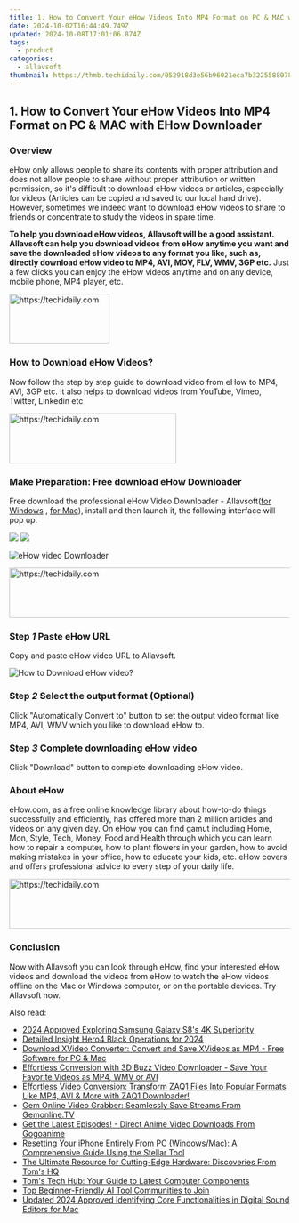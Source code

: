 ```yaml
---
title: 1. How to Convert Your eHow Videos Into MP4 Format on PC & MAC with EHow Downloader
date: 2024-10-02T16:44:49.749Z
updated: 2024-10-08T17:01:06.874Z
tags:
  - product
categories:
  - allavsoft
thumbnail: https://thmb.techidaily.com/052918d3e56b96021eca7b3225588078d8b2ee409e0b799bdcb8f9f006f59b01.jpg
---
```


## 1. How to Convert Your eHow Videos Into MP4 Format on PC & MAC with EHow Downloader

### Overview

eHow only allows people to share its contents with proper attribution and does not allow people to share without proper attribution or written permission, so it's difficult to download eHow videos or articles, especially for videos (Articles can be copied and saved to our local hard drive). However, sometimes we indeed want to download eHow videos to share to friends or concentrate to study the videos in spare time.

**To help you download eHow videos, Allavsoft will be a good assistant. Allavsoft can help you download videos from eHow anytime you want and save the downloaded eHow videos to any format you like, such as, directly download eHow video to MP4, AVI, MOV, FLV, WMV, 3GP etc.** Just a few clicks you can enjoy the eHow videos anytime and on any device, mobile phone, MP4 player, etc.

<!-- affiliate ads begin -->
<a href="https://aligracehair.sjv.io/c/5597632/2135367/19272" target="_top" id="2135367">
  <img src="//a.impactradius-go.com/display-ad/19272-2135367" border="0" alt="https://techidaily.com" width="180" height="90"/>
</a>
<img height="0" width="0" src="https://aligracehair.sjv.io/i/5597632/2135367/19272" style="position:absolute;visibility:hidden;" border="0" />
<!-- affiliate ads end -->

### How to Download eHow Videos?

Now follow the step by step guide to download video from eHow to MP4, AVI, 3GP etc. It also helps to download videos from YouTube, Vimeo, Twitter, Linkedin etc

<!-- affiliate ads begin -->
<a href="https://aligracehair.sjv.io/c/5597632/1902273/19272" target="_top" id="1902273">
  <img src="//a.impactradius-go.com/display-ad/19272-1902273" border="0" alt="https://techidaily.com" width="300" height="90"/>
</a>
<img height="0" width="0" src="https://aligracehair.sjv.io/i/5597632/1902273/19272" style="position:absolute;visibility:hidden;" border="0" />
<!-- affiliate ads end -->

### Make Preparation: Free download eHow Downloader

Free download the professional eHow Video Downloader - Allavsoft([for Windows](https://tools.techidaily.com/allavsoft/products/) , [for Mac](https://tools.techidaily.com/allavsoft/products/)), install and then launch it, the following interface will pop up.

[![](https://www.allavsoft.com/how-to/../images/how-to/free-download-win.jpg)](https://tools.techidaily.com/allavsoft/products/) [![](https://www.allavsoft.com/how-to/../images/how-to/free-download-mac.jpg)](https://tools.techidaily.com/allavsoft/products/)

![eHow video Downloader](https://www.allavsoft.com/how-to/../images/allavsoft/screen-shot-600.jpg)

<!-- affiliate ads begin -->
<a href="https://appsumo.8odi.net/c/5597632/2037346/7443" target="_top" id="2037346">
  <img src="//a.impactradius-go.com/display-ad/7443-2037346" border="0" alt="https://techidaily.com" width="728" height="90"/>
</a>
<img height="0" width="0" src="https://appsumo.8odi.net/i/5597632/2037346/7443" style="position:absolute;visibility:hidden;" border="0" />
<!-- affiliate ads end -->

### Step _1_ Paste eHow URL

Copy and paste eHow video URL to Allavsoft.

![How to Download eHow video?](https://www.allavsoft.com/how-to/../images/how-to/download-ehow-videos/download-ehow-video.jpg)

### Step _2_ Select the output format (Optional)

Click "Automatically Convert to" button to set the output video format like MP4, AVI, WMV which you like to download eHow to.

### Step _3_ Complete downloading eHow video

Click "Download" button to complete downloading eHow video.

### About eHow

eHow.com, as a free online knowledge library about how-to-do things successfully and efficiently, has offered more than 2 million articles and videos on any given day. On eHow you can find gamut including Home, Mon, Style, Tech, Money, Food and Health through which you can learn how to repair a computer, how to plant flowers in your garden, how to avoid making mistakes in your office, how to educate your kids, etc. eHow covers and offers professional advice to every step of your daily life.

<!-- affiliate ads begin -->
<a href="https://appsumo.8odi.net/c/5597632/2002019/7443" target="_top" id="2002019">
  <img src="//a.impactradius-go.com/display-ad/7443-2002019" border="0" alt="https://techidaily.com" width="728" height="90"/>
</a>
<img height="0" width="0" src="https://appsumo.8odi.net/i/5597632/2002019/7443" style="position:absolute;visibility:hidden;" border="0" />
<!-- affiliate ads end -->

### Conclusion

Now with Allavsoft you can look through eHow, find your interested eHow videos and download the videos from eHow to watch the eHow videos offline on the Mac or Windows computer, or on the portable devices. Try Allavsoft now.

<ins class="adsbygoogle"
     style="display:block"
     data-ad-format="autorelaxed"
     data-ad-client="ca-pub-7571918770474297"
     data-ad-slot="1223367746"></ins>

<ins class="adsbygoogle"
     style="display:block"
     data-ad-client="ca-pub-7571918770474297"
     data-ad-slot="8358498916"
     data-ad-format="auto"
     data-full-width-responsive="true"></ins>

<span class="atpl-alsoreadstyle">Also read:</span>
<div><ul>
<li><a href="https://some-techniques.techidaily.com/2024-approved-exploring-samsung-galaxy-s8s-4k-superiority/"><u>2024 Approved Exploring Samsung Galaxy S8's 4K Superiority</u></a></li>
<li><a href="https://fox-boxes.techidaily.com/detailed-insight-hero4-black-operations-for-2024/"><u>Detailed Insight Hero4 Black Operations for 2024</u></a></li>
<li><a href="https://win-tricks.techidaily.com/download-xvideo-converter-convert-and-save-xvideos-as-mp4-free-software-for-pc-and-mac/"><u>Download XVideo Converter: Convert and Save XVideos as MP4 - Free Software for PC & Mac</u></a></li>
<li><a href="https://win-tricks.techidaily.com/effortless-conversion-with-3d-buzz-video-downloader-save-your-favorite-videos-as-mp4-wmv-or-avi/"><u>Effortless Conversion with 3D Buzz Video Downloader - Save Your Favorite Videos as MP4, WMV or AVI</u></a></li>
<li><a href="https://win-tricks.techidaily.com/effortless-video-conversion-transform-zaq1-files-into-popular-formats-like-mp4-avi-and-more-with-zaq1-downloader/"><u>Effortless Video Conversion: Transform ZAQ1 Files Into Popular Formats Like MP4, AVI & More with ZAQ1 Downloader!</u></a></li>
<li><a href="https://win-tricks.techidaily.com/gem-online-video-grabber-seamlessly-save-streams-from-gemonlinetv/"><u>Gem Online Video Grabber: Seamlessly Save Streams From Gemonline.TV</u></a></li>
<li><a href="https://win-tricks.techidaily.com/get-the-latest-episodes-direct-anime-video-downloads-from-gogoanime/"><u>Get the Latest Episodes! - Direct Anime Video Downloads From Gogoanime</u></a></li>
<li><a href="https://data-safeguard.techidaily.com/resetting-your-iphone-entirely-from-pc-windowsmac-a-comprehensive-guide-using-the-stellar-tool/"><u>Resetting Your iPhone Entirely From PC (Windows/Mac): A Comprehensive Guide Using the Stellar Tool</u></a></li>
<li><a href="https://hardware-help.techidaily.com/the-ultimate-resource-for-cutting-edge-hardware-discoveries-from-toms-hq/"><u>The Ultimate Resource for Cutting-Edge Hardware: Discoveries From Tom's HQ</u></a></li>
<li><a href="https://hardware-updates.techidaily.com/toms-tech-hub-your-guide-to-latest-computer-components/"><u>Tom's Tech Hub: Your Guide to Latest Computer Components</u></a></li>
<li><a href="https://tech-haven.techidaily.com/top-beginner-friendly-ai-tool-communities-to-join/"><u>Top Beginner-Friendly AI Tool Communities to Join</u></a></li>
<li><a href="https://audio-editing.techidaily.com/updated-2024-approved-identifying-core-functionalities-in-digital-sound-editors-for-mac/"><u>Updated 2024 Approved Identifying Core Functionalities in Digital Sound Editors for Mac</u></a></li>
</ul></div>

